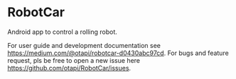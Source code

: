 # RobotCar
Android app to control a rolling robot.

For user guide and development documentation see https://medium.com/@otapi/robotcar-d0430abc97cd. For bugs and feature request, pls be free to open a new issue here https://github.com/otapi/RobotCar/issues.

